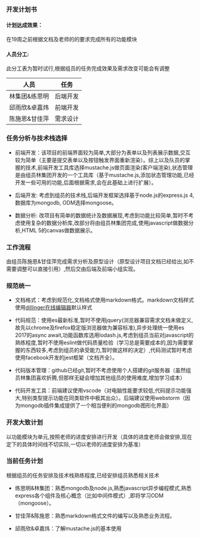 ### 开发计划书

#### 计划达成效果：

在19周之前根据文档及老师的的要求完成所有的功能模块

#### 人员分工:

此分工表为暂时试行,根据组员的任务完成效果及需求改变可能会有调整

| 人员           |     任务       | 
| ------------- |:-------------:| 
| 林集团&练思明      | 后端开发 | 
| 邱雨欣&卓嘉炜      | 前端开发      |  
| 陈施恩&甘佳萍 | 需求设计     |

### 任务分析与技术栈选择

- 前端开发：该项目的前端界面较为简单,大部分为表单以及列表展示数据,交互较为简单（主要是提交表单以及按钮触发界面重新渲染）。综上以及队员的掌握的技术,前端开发工具库选择mustache.js做页面渲染(客户端渲染),状态管理是由组员林集团开发的一个工具库（基于mustache.js,添加状态管理功能,已经开发一些可用的功能,后面根据需求,会在此基础上进行扩展）。

- 后端开发: 考虑到组员的技术栈,后端开发框架选择基于node.js的express.js 4,数据库为mongodb, ODM选择mongoose。

- 数据分析: 改项目有简单的数据统计及数据展现,考虑到功能比较简单,暂时不考虑使用复杂的数据分析库,改部分将由组员林集团完成,使用javascript做数据分析,HTML 5的canvas做数据展示。

### 工作流程

由组员陈施恩&甘佳萍完成需求分析及原型设计（原型设计项目文档已经给出,如不需要调整可以直接引用）,然后交由后端及前端小组实现。

### 规范统一
- 文档格式：考虑到规范化,文档格式使用markdown格式。markdown文档样式使用[dillinger在线编辑器](http://dillinger.io/)默认样式

- 代码规范：使用es最新标准,暂时不使用jquery(浏览器兼容需求文档未做定义,故先以chrome及firefox稳定版浏览器做为兼容标准),异步处理统一使用es 2017的async await,功能函数库选用lodash.js,考虑到组员当前对javascript的熟练程度,暂时不使用eslint做代码质量检验（学习总是需要成本的,因为需要掌握的东西较多,考虑到组员的承受能力,暂时做这样的决定）,代码测试暂时考虑使用facebook开发的jest框架（文档齐全）。

- 代码版本管理：github已经git,暂时不考虑使用个人搭建的git服务器（虽然组员林集团喜欢折腾,但那样无疑会增加其他组员的使用难度,增加学习成本）

- 代码开发工具：前端建议使用vscode（对电脑性能要求较低,代码提示功能强大,特别类型提示功能在同类软件中极其出众）。后端建议使用webstorm（因为mongodb插件集成提供了一个相当便利的mongodb图形化界面）

### 开发大致计划

以功能模块为单元,按照老师的进度安排进行开发（具体的进度老师会做安排,现在定下的具体时间线不切实际,一切以老师的进度安排为基准）

### 当前任务计划

根据组员的任务安排及技术栈熟练程度,已经安排组员熟悉相关技术

- 练思明&林集团：熟悉mongodb及node.js,熟悉javascript异步编程模式,熟悉express各个组件及核心概念（比如中间件模式）,即将学习ODM（mongoose）。

- 甘佳萍&陈施恩：熟悉markdown格式文件的编写以及熟悉业务流程。

- 邱雨欣&卓嘉炜：了解mustache.js的基本使用
